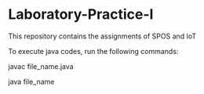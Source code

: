 # Laboratory-Practice-I
This repository contains the assignments of SPOS and IoT

To execute java codes, run the following commands:


javac file_name.java

java file_name
